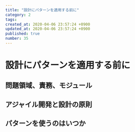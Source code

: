 ```yaml
---
title: "設計にパターンを適用する前に"
category: 2
tags: 
created_at: 2020-04-06 23:57:24 +0900
updated_at: 2020-04-06 23:57:24 +0900
published: true
number: 35
---
```


# 設計にパターンを適用する前に
## 問題領域、責務、モジュール
## アジャイル開発と設計の原則
## パターンを使うのはいつか
